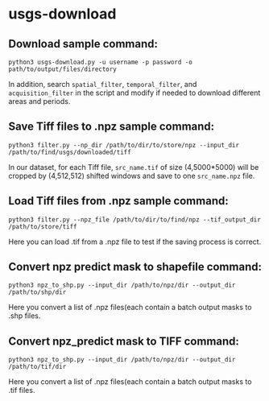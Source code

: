 # usgs-download

## Download sample command:
```
python3 usgs-download.py -u username -p password -o path/to/output/files/directory
```

In addition, search `spatial_filter`, `temporal_filter`, and `acquisition_filter` in the script and modify if needed to download different areas and periods.

## Save Tiff files to .npz sample command:
```
python3 filter.py --np_dir /path/to/dir/to/store/npz --input_dir /path/to/find/usgs/downloaded/tiff
```
In our dataset, for each Tiff file, `src_name.tif` of size (4,5000*5000) will be cropped by (4,512,512) shifted windows and save to one `src_name.npz` file.

## Load Tiff files from .npz sample command:
```
python3 filter.py --npz_file /path/to/dir/to/find/npz --tif_output_dir /path/to/store/tiff
```
Here you can load .tif from a .npz file to test if the saving process is correct.

## Convert npz predict mask to shapefile command:
```
python3 npz_to_shp.py --input_dir /path/to/npz/dir --output_dir /path/to/shp/dir
```
Here you convert a list of .npz files(each contain a batch output masks to .shp files.

## Convert npz_predict mask to TIFF command:
```
python3 npz_to_shp.py --input_dir /path/to/npz/dir --output_dir /path/to/tif/dir
```
Here you convert a list of .npz files(each contain a batch output masks to .tif files.
